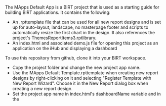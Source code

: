 The MApps Default App is a BIRT project that is used as a starting guide for building BIRT applications. It contains the following:
- An .rpttemplate file that can be used for all new report designs and is set up for auto-layout, landscape, no masterpage footer and scripts to automatically resize the first chart in the design. It also references the project's ThemesReportItems3.rptlibrary.
- An index.html and associated demo.js file for opening this project as an application on the iHub and displaying a dashboard

To use this repository from github, clone it into your BIRT workspace. 
- Copy the project folder and change the new project app name.
- Use the MApps Default Template.rpttemplate when creating new report designs by right-clicking on it and selecting "Register Template with New Report Wizard". Choose it in the New Report dialog box when creating a new report design.
- Set the project app name in index.html's dashboardName variable and in the <title> tag.
- Create a new dashboard file and set the dashboard name in the dashboardName variable in index.html. 
